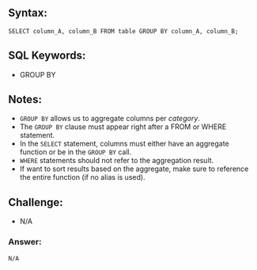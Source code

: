 ## Syntax:

```
SELECT column_A, column_B FROM table GROUP BY column_A, column_B;
```

## SQL Keywords:

- GROUP BY

## Notes:

- `GROUP BY` allows us to aggregate columns per _category_.
- The `GROUP BY` clause must appear right after a FROM or WHERE statement.
- In the `SELECT` statement, columns must either have an aggregate function or be in the `GROUP BY` call.
- `WHERE` statements should not refer to the aggregation result.
- If want to sort results based on the aggregate, make sure to reference the entire function (if no alias is used).

## Challenge:

- N/A

### Answer:

```
N/A
```
